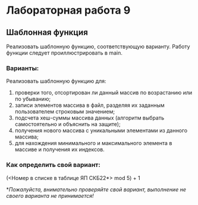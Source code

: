 # Лабораторная работа 9

## Шаблонная функция

Реализовать шаблонную функцию, соответствующую варианту.
Работу функции следует проиллюстрировать в main. 

### Варианты:

Реализовать шаблонную функцию для:

1. проверки того, отсортирован ли данный массив по возрастанию или по убыванию;
2. записи элементов массива в файл, разделяя их заданным пользователем строковым значением;
3. подсчета хеш-суммы массива данных (алгоритм выбрать самостоятельно и объяснить на защите);
4. получения нового массива с уникальными элементами из данного массива;
5. для нахождения минимального и максимального элемента в массиве и получения их индексов.

### Как определить свой вариант:

(<Номер в списке в таблице ЯП СКБ22*> mod 5) + 1

**Пожалуйста, внимательно проверяйте свой вариант, выполнение не своего варианта не принимается!*

